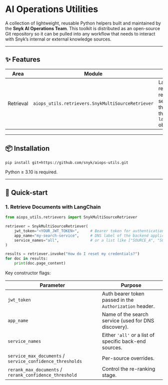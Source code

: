 # AI Operations Utilities
A collection of lightweight, reusable Python helpers built and maintained by the **Snyk AI Operations Team**. This toolkit is distributed as an open-source Git repository so it can be pulled into any workflow that needs to interact with Snyk’s internal or external knowledge sources.

---

## ✨ Features

| Area | Module | What it does |
| --- | --- | --- |
| Retrieval | `aiops_utils.retrievers.SnykMultiSourceRetriever` | LangChain-compatible retriever that queries a remote multi-source search service, merges the results, then returns them as `langchain_core.Document` objects. |

---

## 📦 Installation

```bash
pip install git+https://github.com/snyk/aiops-utils.git
```

Python ≥ 3.10 is required.

---

## 🚀 Quick-start

### 1. Retrieve Documents with LangChain

```python
from aiops_utils.retrievers import SnykMultiSourceRetriever

retriever = SnykMultiSourceRetriever(
    jwt_token="<YOUR_JWT_TOKEN>",     # Bearer token for authentication
    app_name="my-search-service",     # DNS label of the backend application
    service_names="all",              # or a list like ["SOURCE_A", "SOURCE_B"]
)

results = retriever.invoke("How do I reset my credentials?")
for doc in results:
    print(doc.page_content)
```

Key constructor flags:

| Parameter | Purpose |
|-----------|---------|
| `jwt_token` | Auth bearer token passed in the `Authorization` header. |
| `app_name` | Name of the search service (used for DNS discovery). |
| `service_names` | Either `'all'` or a list of specific back-end sources. |
| `service_max_documents` / `service_confidence_thresholds` | Per-source overrides. |
| `rerank_max_documents` / `rerank_confidence_threshold` | Control the re-ranking stage. |
